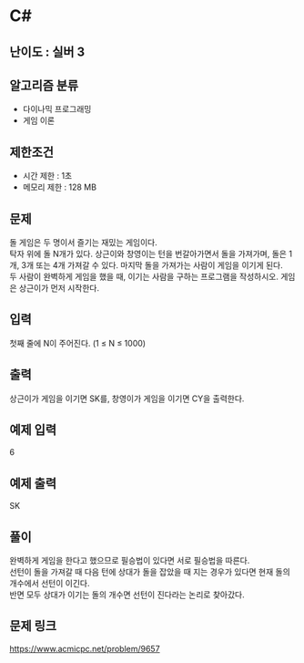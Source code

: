 # C#

## 난이도 : 실버 3

## 알고리즘 분류
  - 다이나믹 프로그래밍
  - 게임 이론

## 제한조건
  - 시간 제한 : 1초
  - 메모리 제한 : 128 MB

## 문제
돌 게임은 두 명이서 즐기는 재밌는 게임이다.<br/>
탁자 위에 돌 N개가 있다. 상근이와 창영이는 턴을 번갈아가면서 돌을 가져가며, 돌은 1개, 3개 또는 4개 가져갈 수 있다. 마지막 돌을 가져가는 사람이 게임을 이기게 된다.<br/>
두 사람이 완벽하게 게임을 했을 때, 이기는 사람을 구하는 프로그램을 작성하시오. 게임은 상근이가 먼저 시작한다.<br/>


## 입력
첫째 줄에 N이 주어진다. (1 ≤ N ≤ 1000)<br/>

## 출력
상근이가 게임을 이기면 SK를, 창영이가 게임을 이기면 CY을 출력한다.<br/>

## 예제 입력
6<br/>

## 예제 출력
SK<br/>

## 풀이
완벽하게 게임을 한다고 했으므로 필승법이 있다면 서로 필승법을 따른다.<br/>
선턴이 돌을 가져갈 때 다음 턴에 상대가 돌을 잡았을 때 지는 경우가 있다면 현재 돌의 개수에서 선턴이 이긴다.<br/>
반면 모두 상대가 이기는 돌의 개수면 선턴이 진다라는 논리로 찾아갔다.<br/>

## 문제 링크
https://www.acmicpc.net/problem/9657